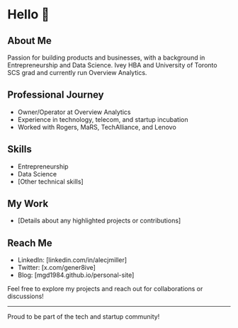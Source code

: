# Hello 👋

## About Me
Passion for building products and businesses, with a background in Entrepreneurship and Data Science. Ivey HBA and University of Toronto SCS grad and currently run Overview Analytics.

## Professional Journey
- Owner/Operator at Overview Analytics
- Experience in technology, telecom, and startup incubation
- Worked with Rogers, MaRS, TechAlliance, and Lenovo

## Skills
- Entrepreneurship
- Data Science
- [Other technical skills]

## My Work
- [Details about any highlighted projects or contributions]

## Reach Me
- LinkedIn: [linkedin.com/in/alecjmiller]
- Twitter: [x.com/gener8ive]
- Blog: [mgd1984.github.io/personal-site]

Feel free to explore my projects and reach out for collaborations or discussions!

---

Proud to be part of the tech and startup community!
